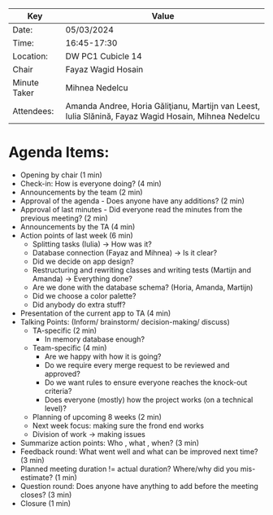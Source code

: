 | Key | Value                                                                                                |
| --- |------------------------------------------------------------------------------------------------------|
| Date: | 05/03/2024                                                                                           |
| Time: | 16:45-17:30                                                                                          |
| Location: | DW PC1 Cubicle 14                                                                                    |
| Chair | Fayaz Wagid Hosain                                                                                   |
| Minute Taker | Mihnea Nedelcu                                                                                       |
| Attendees: | Amanda Andree, Horia Găliţianu, Martijn van Leest, Iulia Slănină, Fayaz Wagid Hosain, Mihnea Nedelcu |  


# Agenda Items:
- Opening by chair (1 min)
- Check-in: How is everyone doing? (4 min)
- Announcements by the team (2 min)
- Approval of the agenda - Does anyone have any additions? (2 min)
- Approval of last minutes - Did everyone read the minutes from the previous meeting? (2 min)
- Announcements by the TA (4 min)
- Action points of last week (6 min)
    - Splitting tasks (Iulia) -> How was it?
    - Database connection (Fayaz and Mihnea) -> Is it clear?
    - Did we decide on app design?
    - Restructuring and rewriting classes and writing tests (Martijn and Amanda) -> Everything done?
    - Are we done with the database schema? (Horia, Amanda, Martijn)
    - Did we choose a color palette?
    - Did anybody do extra stuff?
- Presentation of the current app to TA (4 min)
- Talking Points: (Inform/ brainstorm/ decision-making/ discuss)
    - TA-specific (2 min)
        - In memory database enough?
    - Team-specific (4 min)
        - Are we happy with how it is going?
        - Do we require every merge request to be reviewed and approved?
        - Do we want rules to ensure everyone reaches the knock-out criteria?
        - Does everyone (mostly) how the project works (on a technical level)?
    - Planning of upcoming 8 weeks (2 min)
    - Next week focus: making sure the frond end works
    - Division of work -> making issues
- Summarize action points: Who , what , when? (3 min)
- Feedback round: What went well and what can be improved next time? (3 min)
- Planned meeting duration != actual duration? Where/why did you mis-estimate? (1 min)
- Question round: Does anyone have anything to add before the meeting closes? (3 min)
- Closure (1 min)


